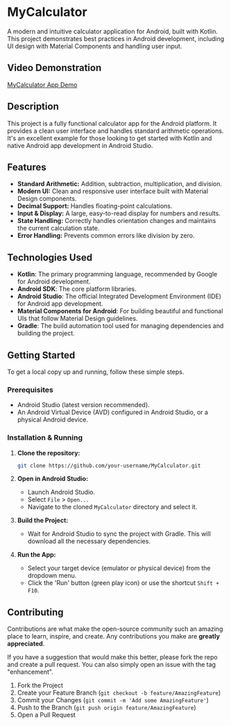 # MyCalculator

A modern and intuitive calculator application for Android, built with Kotlin. This project demonstrates best practices in Android development, including UI design with Material Components and handling user input.

## Video Demonstration

[MyCalculator App Demo](https://youtu.be/D8jUcmBWDQ4)

## Description

This project is a fully functional calculator app for the Android platform. It provides a clean user interface and handles standard arithmetic operations. It's an excellent example for those looking to get started with Kotlin and native Android app development in Android Studio.

## Features

- **Standard Arithmetic:** Addition, subtraction, multiplication, and division.
- **Modern UI:** Clean and responsive user interface built with Material Design components.
- **Decimal Support:** Handles floating-point calculations.
- **Input & Display:** A large, easy-to-read display for numbers and results.
- **State Handling:** Correctly handles orientation changes and maintains the current calculation state.
- **Error Handling:** Prevents common errors like division by zero.

## Technologies Used

- **Kotlin**: The primary programming language, recommended by Google for Android development.
- **Android SDK**: The core platform libraries.
- **Android Studio**: The official Integrated Development Environment (IDE) for Android app development.
- **Material Components for Android**: For building beautiful and functional UIs that follow Material Design guidelines.
- **Gradle**: The build automation tool used for managing dependencies and building the project.

## Getting Started

To get a local copy up and running, follow these simple steps.

### Prerequisites

- Android Studio (latest version recommended).
- An Android Virtual Device (AVD) configured in Android Studio, or a physical Android device.

### Installation & Running

1. **Clone the repository:**

    ```bash
    git clone https://github.com/your-username/MyCalculator.git
    ```

2. **Open in Android Studio:**
    - Launch Android Studio.
    - Select `File` > `Open...`
    - Navigate to the cloned `MyCalculator` directory and select it.

3. **Build the Project:**
    - Wait for Android Studio to sync the project with Gradle. This will download all the necessary dependencies.

4. **Run the App:**
    - Select your target device (emulator or physical device) from the dropdown menu.
    - Click the 'Run' button (green play icon) or use the shortcut `Shift + F10`.

## Contributing

Contributions are what make the open-source community such an amazing place to learn, inspire, and create. Any contributions you make are **greatly appreciated**.

If you have a suggestion that would make this better, please fork the repo and create a pull request. You can also simply open an issue with the tag "enhancement".

1. Fork the Project
2. Create your Feature Branch (`git checkout -b feature/AmazingFeature`)
3. Commit your Changes (`git commit -m 'Add some AmazingFeature'`)
4. Push to the Branch (`git push origin feature/AmazingFeature`)
5. Open a Pull Request
